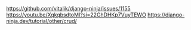 https://github.com/vitalik/django-ninja/issues/1155
https://youtu.be/XqkqbsdtoMI?si=22GhDHKp7VuyTEWO
https://django-ninja.dev/tutorial/other/crud/